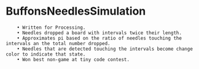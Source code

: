 # BuffonsNeedlesSimulation
		• Written for Processing.
		• Needles dropped a board with intervals twice their length.
		• Approximates pi based on the ratio of needles touching the intervals an the total number dropped.
		• Needles that are detected touching the intervals become change color to indicate that state.
		• Won best non-game at tiny code contest.
